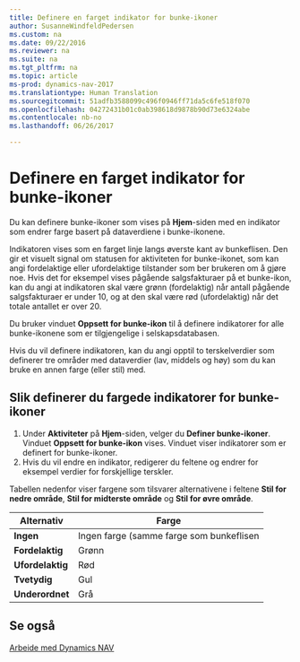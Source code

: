 ```yaml
---
title: Definere en farget indikator for bunke-ikoner
author: SusanneWindfeldPedersen
ms.custom: na
ms.date: 09/22/2016
ms.reviewer: na
ms.suite: na
ms.tgt_pltfrm: na
ms.topic: article
ms-prod: dynamics-nav-2017
ms.translationtype: Human Translation
ms.sourcegitcommit: 51adfb3588099c496f0946ff71da5c6fe518f070
ms.openlocfilehash: 04272431b01c0ab398618d9878b90d73e6324abe
ms.contentlocale: nb-no
ms.lasthandoff: 06/26/2017

---
```

    
# <a name="how-to-set-up-a-colored-indicator-on-cues"></a>Definere en farget indikator for bunke-ikoner
Du kan definere bunke-ikoner som vises på **Hjem**-siden med en indikator som endrer farge basert på dataverdiene i bunke-ikonene. 

Indikatoren vises som en farget linje langs øverste kant av bunkeflisen. Den gir et visuelt signal om statusen for aktiviteten for bunke-ikonet, som kan angi fordelaktige eller ufordelaktige tilstander som ber brukeren om å gjøre noe. Hvis det for eksempel vises pågående salgsfakturaer på et bunke-ikon, kan du angi at indikatoren skal være grønn (fordelaktig) når antall pågående salgsfakturaer er under 10, og at den skal være rød (ufordelaktig) når det totale antallet er over 20.

Du bruker vinduet **Oppsett for bunke-ikon** til å definere indikatorer for alle bunke-ikonene som er tilgjengelige i selskapsdatabasen.

Hvis du vil definere indikatoren, kan du angi opptil to terskelverdier som definerer tre områder med dataverdier (lav, middels og høy) som du kan bruke en annen farge (eller stil) med.

## <a name="to-set-up-colored-indicators-on-cues"></a>Slik definerer du fargede indikatorer for bunke-ikoner
1. Under **Aktiviteter** på **Hjem**-siden, velger du **Definer bunke-ikoner**.  
Vinduet **Oppsett for bunke-ikon** vises. Vinduet viser indikatorer som er definert for bunke-ikoner.
2. Hvis du vil endre en indikator, redigerer du feltene og endrer for eksempel verdier for forskjellige terskler.  

Tabellen nedenfor viser fargene som tilsvarer alternativene i feltene **Stil for nedre område**, **Stil for midterste område** og **Stil for øvre område**.

|Alternativ|Farge|
|------|-----|
|**Ingen**|Ingen farge (samme farge som bunkeflisen|
|**Fordelaktig**|Grønn|
|**Ufordelaktig**|Rød|
|**Tvetydig**|Gul|
|**Underordnet**|Grå|

## <a name="see-also"></a>Se også
[Arbeide med Dynamics NAV](ui-work-product.md)


